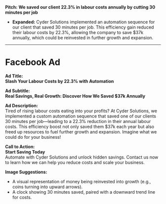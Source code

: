 
**Pitch:** **We saved our client 22.3% in labour costs annually by cutting 30 minutes per job**

- **Expanded:** Cyder Solutions implemented an automation sequence for our client that saved 30 minutes per job. This efficiency gain reduced their labour costs by 22.3%, allowing the company to save $37k annually, which could be reinvested in further growth and expansion.

---
# Facebook Ad

**Ad Title:**  
**Slash Your Labour Costs by 22.3% with Automation**

**Ad Subtitle:**  
**Real Savings, Real Growth: Discover How We Saved $37k Annually**

**Ad Description:**  
Tired of rising labour costs eating into your profits? At Cyder Solutions, we implemented a custom automation sequence that saved one of our clients 30 minutes per job—leading to a 22.3% reduction in their annual labour costs. This efficiency boost not only saved them $37k each year but also freed up resources to fuel further growth and expansion. Imagine what we could do for your business!

**Call to Action:**  
**Start Saving Today**  
Automate with Cyder Solutions and unlock hidden savings. Contact us now to learn how we can help you reduce costs and scale your business.

**Image Suggestions:**  
- A visual representation of money being reinvested into growth (e.g., coins turning into upward arrows).
- A clock showing 30 minutes saved, paired with a downward trend line for costs.
